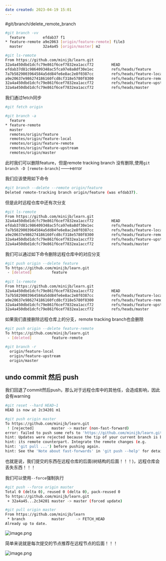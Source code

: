 ```yaml
---
date created: 2023-04-19 15:01
---
```


#git/branch/delete_remote_branch

```sh
#git branch -vv
  feature        efdab37 f1
* feature-remote a9e2063 [origin/feature-remote] file3
  master         32a4a45 [origin/master] m2

#git ls-remote
From https://github.com/minijb/learn.git
32a4a450dbd1dcfc79e861f6cef7832ea1accf72        HEAD
efdab37d81c986409348ac5fca97e8a8df30e1ec        refs/heads/feature
7a7b5829003964584a5dd84fe6e8ac2e8f0387cc        refs/heads/feature-local
a9e20637e986274186160fcd8cf318e5780f8300        refs/heads/feature-remote
32a4a450dbd1dcfc79e861f6cef7832ea1accf72        refs/heads/feature-upstream
32a4a450dbd1dcfc79e861f6cef7832ea1accf72        refs/heads/master
```

我们通过fetch同步

```sh
#git fetch origin

#git branch -a
  feature
* feature-remote
  master
  remotes/origin/feature
  remotes/origin/feature-local
  remotes/origin/feature-remote
  remotes/origin/feature-upstream
  remotes/origin/master

```

此时我们可以删除feature，但是remote tracking branch 没有删除,使用`git branch -D [remote-branch]`--->error

我们应该使用如下命令

```sh
#git branch --delete --remote origin/feature
Deleted remote-tracking branch origin/feature (was efdab37).
```

但是此时远程仓库中还有次分支

```sh
#git ls-remote
From https://github.com/minijb/learn.git
32a4a450dbd1dcfc79e861f6cef7832ea1accf72        HEAD
efdab37d81c986409348ac5fca97e8a8df30e1ec        refs/heads/feature
7a7b5829003964584a5dd84fe6e8ac2e8f0387cc        refs/heads/feature-local
a9e20637e986274186160fcd8cf318e5780f8300        refs/heads/feature-remote
32a4a450dbd1dcfc79e861f6cef7832ea1accf72        refs/heads/feature-upstream
32a4a450dbd1dcfc79e861f6cef7832ea1accf72        refs/heads/master

```

我们可以通过如下命令删除远程仓库中的对应分支

```sh
#git push origin --delete feature
To https://github.com/minijb/learn.git
 - [deleted]         feature
 
#git ls-remote
From https://github.com/minijb/learn.git
32a4a450dbd1dcfc79e861f6cef7832ea1accf72        HEAD
7a7b5829003964584a5dd84fe6e8ac2e8f0387cc        refs/heads/feature-local
a9e20637e986274186160fcd8cf318e5780f8300        refs/heads/feature-remote
32a4a450dbd1dcfc79e861f6cef7832ea1accf72        refs/heads/feature-upstream
32a4a450dbd1dcfc79e861f6cef7832ea1accf72        refs/heads/master
```

如果我们直接删除远程仓库上的分支，remote tracking branch也会删除

```sh
#git push origin --delete feature-remote
To https://github.com/minijb/learn.git
 - [deleted]         feature-remote

#git branch -r
  origin/feature-local
  origin/feature-upstream
  origin/master
```

## undo commit 然后 push

我们回退了commit然后push，那么对于远程仓库中的其他任，会造成影响，因此会有warning

```sh
#git reset --hard HEAD~1
HEAD is now at 2c34201 m1

#git push origin master
To https://github.com/minijb/learn.git
 ! [rejected]        master -> master (non-fast-forward)
error: failed to push some refs to 'https://github.com/minijb/learn.git'
hint: Updates were rejected because the tip of your current branch is behind
hint: its remote counterpart. Integrate the remote changes (e.g.
hint: 'git pull ...') before pushing again.
hint: See the 'Note about fast-forwards' in 'git push --help' for details.
```

也就是说，我们提交的东西在远程仓库的后面(树结构的后面！！！)，远程仓库会丢失东西！！！

我们可以使用`--force`强制执行

```sh
#git push --force origin master
Total 0 (delta 0), reused 0 (delta 0), pack-reused 0
To https://github.com/minijb/learn.git
 + 32a4a45...2c34201 master -> master (forced update)

#git pull origin master
From https://github.com/minijb/learn
 * branch            master     -> FETCH_HEAD
Already up to date.
```

![image.png](https://s2.loli.net/2022/12/21/6pBu8DGFnkiTchS.png)

简单来说就是每次提交的节点推荐在远程节点的后面！！！

![image.png](https://s2.loli.net/2022/12/21/8CiMNYFfD1JnuR9.png)
